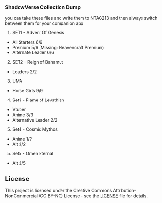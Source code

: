 ### ShadowVerse Collection Dump

you can take these files and write them to NTAG213 and then always switch between them for your companion app 

1. SET1 - Advent Of Genesis
  + All Starters 6/6
  + Premium 5/6  (Missing: Heavencraft Premium)
  + Alternate Leader 6/6 


2. SET2 - Reign of Bahamut
  + Leaders 2/2


3. UMA
  + Horse Girls 9/9 

4. Set3 - Flame of Levathian
  + Vtuber
  + Anime 3/3
  + Alternative Leader 2/2

5. Set4 - Cosmic Mythos
  + Anime 1/?
  + Alt 2/2

5. Set5 - Omen Eternal
  + Alt 2/5
  
     

## License

This project is licensed under the Creative Commons Attribution-NonCommercial (CC BY-NC) License - see the [LICENSE](LICENSE) file for details.
